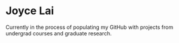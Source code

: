 # Joyce Lai

Currently in the process of populating my GitHub with projects from undergrad courses and graduate research.
